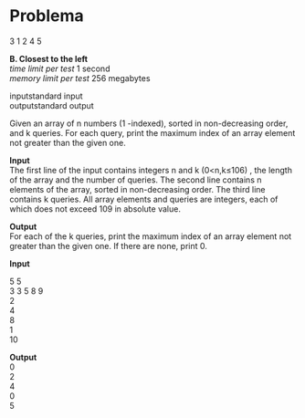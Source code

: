 # Problema
3 1
2 4 5


**B. Closest to the left**  
*time limit per test* 1 second    
*memory limit per test* 256 megabytes  




inputstandard input  
outputstandard output

Given an array of n  numbers (1 -indexed), sorted in non-decreasing order, and k
 queries. For each query, print the maximum index of an array element not greater than the given one.

**Input**  
The first line of the input contains integers n  and k (0<n,k≤106)
, the length of the array and the number of queries. The second line contains n
 elements of the array, sorted in non-decreasing order. The third line contains k
 queries. All array elements and queries are integers, each of which does not exceed 109
 in absolute value.

**Output**  
For each of the k  queries, print the maximum index of an array element not greater than the given one. If there are none, print 0.

**Input**  

5 5  
3 3 5 8 9  
2  
4  
8  
1  
10  

**Output**   
0  
2  
4  
0   
5  
